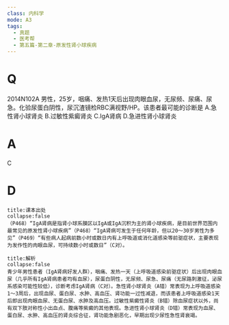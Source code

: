 ```yaml
---
class: 内科学
mode: A3
tags:
  - 真题
  - 医考帮
  - 第五篇-第二章-原发性肾小球疾病
---
```


# Q
2014N102A 男性，25岁，咽痛、发热1天后出现肉眼血尿，无尿频、尿痛、尿急。化验尿蛋白阴性，尿沉渣镜检RBC满视野/HP。该患者最可能的诊断是
A.急性肾小球肾炎
B.过敏性紫癜肾炎
C.IgA肾病
D.急进性肾小球肾炎

# A
C
# D
```ad-note
title:课本出处
collapse:false
（P468）“IgA肾病是指肾小球系膜区以IgA或IgA沉积为主的肾小球疾病，是目前世界范围内最常见的原发性肾小球疾病”（P468）“IgA肾病可发生于任何年龄，但以20～30岁男性为多见”（P469）“有些病人起病前数小时或数日内有上呼吸道或消化道感染等前驱症状，主要表现为发作性的肉眼血尿，可持续数小时或数日”（C对）。
```

```ad-summary
title:解析
collapse:false
青少年男性患者（IgA肾病好发人群），咽痛、发热一天（上呼吸道感染前驱症状）后出现肉眼血尿（几乎所有IgA肾病患者均有血尿），尿蛋白阴性，无尿频、尿急、尿痛（无尿路刺激征，泌尿系感染可能性较低），诊断考虑IgA肾病（C对）。急性肾小球肾炎（A错）常表现为上呼吸道感染1～3周后，出现血尿、蛋白尿、水肿、高血压、肾功能一过性减退，而该患者上呼吸道感染1天后即出现肉眼血尿、无蛋白尿、水肿及高血压。过敏性紫癜性肾炎（B错）除血尿症状以外，尚有双下肢对称性小出血点、腹痛等紫癜的其他表现。急进性肾小球肾炎（D错）常表现为血尿、蛋白尿、水肿、高血压的肾炎综合征，肾功能急剧恶化，早期出现少尿性急性肾衰竭。
```

